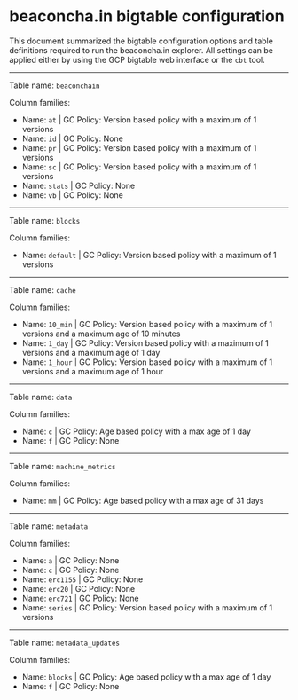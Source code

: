 # beaconcha.in bigtable configuration
This document summarized the bigtable configuration options and table definitions required to run the beaconcha.in explorer. All settings can be applied either by using the GCP bigtable web interface or the `cbt` tool.

----
Table name: `beaconchain`

Column families:
* Name: `at` | GC Policy: Version based policy with a maximum of 1 versions
* Name: `id` | GC Policy: None
* Name: `pr` | GC Policy: Version based policy with a maximum of 1 versions
* Name: `sc` | GC Policy: Version based policy with a maximum of 1 versions
* Name: `stats` | GC Policy: None
* Name: `vb` | GC Policy: None

----
Table name: `blocks`

Column families:
* Name: `default` | GC Policy: Version based policy with a maximum of 1 versions

----
Table name: `cache`

Column families:
* Name: `10_min` | GC Policy: Version based policy with a maximum of 1 versions and a maximum age of 10 minutes
* Name: `1_day` | GC Policy: Version based policy with a maximum of 1 versions and a maximum age of 1 day
* Name: `1_hour` | GC Policy: Version based policy with a maximum of 1 versions and a maximum age of 1 hour

----
Table name: `data`

Column families:
* Name: `c` | GC Policy: Age based policy with a max age of 1 day
* Name: `f` | GC Policy: None

----
Table name: `machine_metrics`

Column families:
* Name: `mm` | GC Policy: Age based policy with a max age of 31 days

----
Table name: `metadata`

Column families:
* Name: `a` | GC Policy: None
* Name: `c` | GC Policy: None
* Name: `erc1155` | GC Policy: None
* Name: `erc20` | GC Policy: None
* Name: `erc721` | GC Policy: None
* Name: `series` | GC Policy: Version based policy with a maximum of 1 versions

----
Table name: `metadata_updates`

Column families:
* Name: `blocks` | GC Policy: Age based policy with a max age of 1 day
* Name: `f` | GC Policy: None